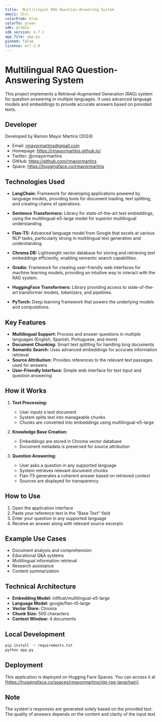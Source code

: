 ```yaml
---
title:  Multilingual RAG Question-Answering System
emoji: 🈁↔️🤖
colorFrom: blue
colorTo: green
sdk: gradio
sdk_version: 4.7.1
app_file: app.py
pinned: false
license: ecl-2.0
---
```


# Multilingual RAG Question-Answering System

This project implements a Retrieval-Augmented Generation (RAG) system for question answering in multiple languages. It uses advanced language models and embeddings to provide accurate answers based on provided texts.

## Developer
Developed by Ramon Mayor Martins (2024)
* Email: rmayormartins@gmail.com
* Homepage: https://rmayormartins.github.io/
* Twitter: @rmayormartins
* GitHub: https://github.com/rmayormartins
* Space: https://huggingface.co/rmayormartins

## Technologies Used

* **LangChain:** Framework for developing applications powered by language models, providing tools for document loading, text splitting, and creating chains of operations.

* **Sentence Transformers:** Library for state-of-the-art text embeddings, using the multilingual-e5-large model for superior multilingual understanding.

* **Flan-T5:** Advanced language model from Google that excels at various NLP tasks, particularly strong in multilingual text generation and understanding.

* **Chroma DB:** Lightweight vector database for storing and retrieving text embeddings efficiently, enabling semantic search capabilities.

* **Gradio:** Framework for creating user-friendly web interfaces for machine learning models, providing an intuitive way to interact with the RAG system.

* **HuggingFace Transformers:** Library providing access to state-of-the-art transformer models, tokenizers, and pipelines.

* **PyTorch:** Deep learning framework that powers the underlying models and computations.

## Key Features

* **Multilingual Support:** Process and answer questions in multiple languages (English, Spanish, Portuguese, and more)
* **Document Chunking:** Smart text splitting for handling long documents
* **Semantic Search:** Uses advanced embeddings for accurate information retrieval
* **Source Attribution:** Provides references to the relevant text passages used for answers
* **User-Friendly Interface:** Simple web interface for text input and question answering

## How it Works

1. **Text Processing:**
   - User inputs a text document
   - System splits text into manageable chunks
   - Chunks are converted into embeddings using multilingual-e5-large

2. **Knowledge Base Creation:**
   - Embeddings are stored in Chroma vector database
   - Document metadata is preserved for source attribution

3. **Question Answering:**
   - User asks a question in any supported language
   - System retrieves relevant document chunks
   - Flan-T5 generates a coherent answer based on retrieved context
   - Sources are displayed for transparency

## How to Use

1. Open the application interface
2. Paste your reference text in the "Base Text" field
3. Enter your question in any supported language
4. Receive an answer along with relevant source excerpts

## Example Use Cases

* Document analysis and comprehension
* Educational Q&A systems
* Multilingual information retrieval
* Research assistance
* Content summarization

## Technical Architecture

* **Embedding Model:** intfloat/multilingual-e5-large
* **Language Model:** google/flan-t5-large
* **Vector Store:** Chroma
* **Chunk Size:** 500 characters
* **Context Window:** 4 documents

## Local Development

```bash
pip install -r requirements.txt
python app.py
```

## Deployment

This application is deployed on Hugging Face Spaces. You can access it at [https://huggingface.co/spaces/rmayormartins/nlp-rag-langchain].

## Note

The system's responses are generated solely based on the provided text. The quality of answers depends on the content and clarity of the input text.